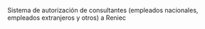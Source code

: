 Sistema de autorización de consultantes (empleados nacionales, empleados extranjeros y otros) a Reniec